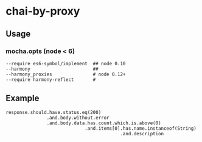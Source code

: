 # chai-by-proxy

## Usage
### mocha.opts (node < 6)
```
--require es6-symbol/implement  ## node 0.10
--harmony                       ##
--harmony_proxies               # node 0.12+
--require harmony-reflect       #
```

## Example
```
response.should.have.status.eq(200)
               .and.body.without.error
               .and.body.data.has.count.which.is.above(0)
                             .and.items[0].has.name.instanceof(String)
                                          .and.description
```
